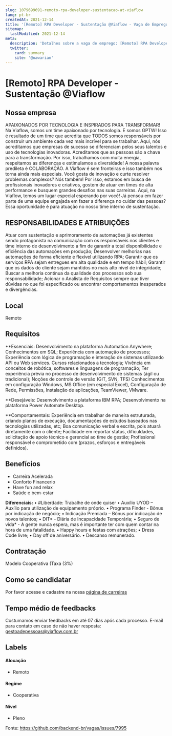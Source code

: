 ```yaml
---
slug: 1079699691-remoto-rpa-developer-sustentacao-at-viaflow
lang: pt-br
createdAt: 2021-12-14
title: '[Remoto] RPA Developer - Sustentação @Viaflow - Vaga de Emprego'
sitemap:
  lastModified: 2021-12-14
meta:
  description: 'Detalhes sobre a vaga de emprego: [Remoto] RPA Developer - Sustentação @Viaflow'
  twitter:
    card: summary
    site: '@nawarian'
---
```


# [Remoto] RPA Developer - Sustentação @Viaflow

## Nossa empresa

APAIXONADOS POR TECNOLOGIA E INSPIRADOS PARA TRANSFORMAR!
Na Viaflow, somos um time apaixonado por tecnologia. E somos GPTW!
Isso é resultado de um time que acredita que TODOS somos responsáveis por construir um ambiente cada vez mais incrível para se trabalhar.
Aqui, nós acreditamos que empresas de sucesso se diferenciam pelos seus talentos e uso de tecnologias inovadoras. Acreditamos que as pessoas são a chave para a transformação.
Por isso, trabalhamos com muita energia, respeitamos as diferenças e estimulamos a diversidade! A nossa palavra predileta é COLABORAÇÃO.
A Viaflow é sem fronteiras e isso também nos torna ainda mais especiais.
Você gosta de inovação e curte resolver problemas complexos? Nós também! Por isso, estamos em busca de profissionais inovadores e criativos, gostem de atuar em times de alta performance e busquem grandes desafios nas suas carreiras. Aqui, na Viaflow, temos um lugar especial esperando por você!
Já pensou em fazer parte de uma equipe engajada em fazer a diferença no cuidar das pessoas? Essa oportunidade é para atuação no nosso time interno de sustentação.

## RESPONSABILIDADES E ATRIBUIÇÕES
Atuar com sustentação e aprimoramento de automações já existentes sendo protagonista na comunicação com os responsáveis nos clientes e time interno de desenvolvimento a fim de garantir a total disponibilidade e eficiência das automações em produção;
Desenvolver melhorias nas automações de forma eficiente e flexível utilizando RPA;
Garantir que os serviços RPA sejam entregues em alta qualidade e em tempo hábil;
Garantir que os dados do cliente sejam mantidos no mais alto nível de integridade;
Buscar a melhoria contínua da qualidade dos processos sob sua responsabilidade;
Acionar o Analista de Requisitos sempre que tiver dúvidas no que foi especificado ou encontrar comportamentos inesperados e divergências.

## Local

Remoto

## Requisitos

**Essenciais:
Desenvolvimento na plataforma Automation Anywhere;
Conhecimentos em SQL;
Experiência com automação de processos;
Experiência com lógica de programação e interação de sistemas utilizando API ou Web services.
Cursos relacionados a tecnologia;
Vivência em conceitos de robótica, softwares e linguagens de programação;
Ter experiência prévia no processo de desenvolvimento de sistemas (ágil ou tradicional);
Noções de controle de versão (GIT, SVN, TFS)
Conhecimentos em configuração Windows, MS Office (em especial Excel), Configuração de Rede, Permissões, Instalação de aplicações, TeamViewer, VMware.

**Desejáveis:
Desenvolvimento a plataforma IBM RPA;
Desenvolvimento na plataforma Power Automate Desktop.

**Comportamentais:
Experiência em trabalhar de maneira estruturada, criando planos de execução, documentações de estudos baseados nas tecnologias utilizadas, etc;
Boa comunicação verbal e escrita, pois atuará diretamente com o cliente;
Facilidade em reportar status, dificuldades, solicitação de apoio técnico e gerencial ao time de gestão;
Profissional responsável e comprometido com (prazos, esforços e entregáveis definidos).

## Benefícios

- Carreira Acelerada 
- Conforto Financerio
- Have fun and relax
- Saúde e bem-estar

**Diferenciais:**
•	#Liberdade: Trabalhe de onde quiser
•	Auxílio UYOD – Auxílio para utilização de equipamento próprio. 
•	Programa Finder - Bônus por indicação de negócio;
•	Indicação Premiada – Bônus por indicação de novos talentos;
•	DIT* - Diária de Incapacidade Temporária;
•	Seguro de vida* - A gente nunca espera, mas é importante ter com quem contar na hora de uma fatalidade.
•	Happy hours e festas com atrações;
•	Dress Code livre;
•	Day off de aniversário. 
•	Descanso remunerado. 

## Contratação

Modelo Cooperativa (Taxa (3%) 

## Como se candidatar

Por favor acesse e cadastre na nossa [página de carreiras](https://viaflow.gupy.io/job/eyJqb2JJZCI6MTIyMjI5Niwic291cmNlIjoiZ3VweV9wdWJsaWNfcGFnZSJ9?jobBoardSource=gupy_public_page)

## Tempo médio de feedbacks

Costumamos enviar feedbacks em até 07 dias após cada processo.
E-mail para contato em caso de não haver resposta: gestoadepessoas@viaflow.com.br

## Labels
<!-- retire os labels que não fazem sentido à vaga -->

#### Alocação
- Remoto

#### Regime
- Cooperativa

#### Nível
- Pleno




Fonte: https://github.com/backend-br/vagas/issues/7995